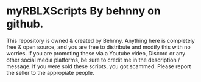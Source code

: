 # myRBLXScripts By behnny on github.

This repository is owned & created by Behnny. Anything here is completely free & open source, and you are free to distribute and modify this with no worries. If you are promoting these via a Youtube video, Discord or any other social media platforms, be sure to credit me in the description / message. If you were sold these scripts, you got scammed. Please report the seller to the appropiate people.
